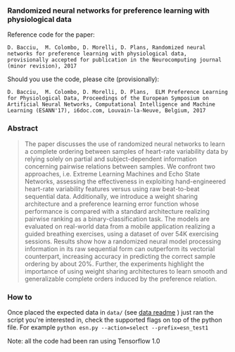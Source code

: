 ### Randomized neural networks for preference learning with physiological data

Reference code for the paper:

`D. Bacciu,  M. Colombo, D. Morelli, D. Plans, Randomized neural networks for preference learning with physiological data, provisionally accepted for publication in the Neurocomputing journal (minor revision), 2017`

Should you use the code, please cite (provisionally):

`D. Bacciu,  M. Colombo, D. Morelli, D. Plans,  ELM Preference Learning for Physiological Data, Proceedings of the European Symposium on Artificial Neural Networks, Computational Intelligence and Machine Learning (ESANN'17), i6doc.com, Louvain-la-Neuve, Belgium, 2017`


### Abstract
>The paper discusses the use of randomized neural networks to learn a complete ordering between samples of heart-rate variability data by relying solely on partial and subject-dependent information concerning pairwise relations between samples. We confront two approaches, i.e. Extreme Learning Machines and Echo State Networks, assessing the effectiveness in exploiting hand-engineered heart-rate variability features versus using raw beat-to-beat sequential data. Additionally, we introduce a weight sharing architecture and a preference learning error function whose performance is compared with a standard architecture realizing pairwise ranking as a binary-classification task. The models are evaluated on real-world data from a mobile application realizing a guided breathing exercises, using a dataset of over 54K exercising sessions. Results show how a randomized neural model processing information in its raw sequential form can outperform its vectorial counterpart, increasing accuracy in predicting the correct sample ordering by about 20%. Further, the experiments highlight the importance of using weight sharing architectures to learn smooth and generalizable complete orders induced by the preference relation.

### How to

Once placed the expected data in `data/` (see [data readme](data/README.md) )
just ran the script you're interested in, check the supported flags on top of the python file. For example `python esn.py --action=select --prefix=esn_test1`

Note: all the code had been ran using Tensorflow 1.0
